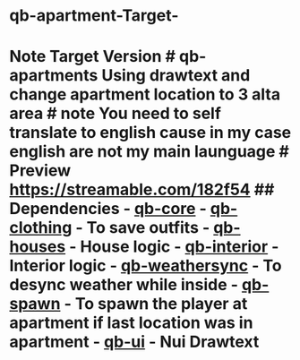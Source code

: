 # qb-apartment-Target-
# Note Target Version  # qb-apartments Using drawtext and change apartment location to 3 alta area  # note You need to self translate to english cause in my case english are not my main launguage  # Preview https://streamable.com/182f54  ## Dependencies - [qb-core](https://github.com/qbcore-framework/qb-core) - [qb-clothing](https://github.com/qbcore-framework/qb-clothing) - To save outfits - [qb-houses](https://github.com/qbcore-framework/qb-houses) - House logic - [qb-interior](https://github.com/qbcore-framework/qb-interior) - Interior logic - [qb-weathersync](https://github.com/qbcore-framework/qb-weathersync) - To desync weather while inside - [qb-spawn](https://github.com/qbcore-framework/qb-spawn) - To spawn the player at apartment if last location was in apartment - [qb-ui](https://github.com/jaxonfromkh/qb-ui) - Nui Drawtext
